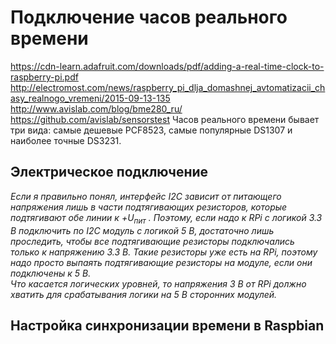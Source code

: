 # Подключение часов реального времени
https://cdn-learn.adafruit.com/downloads/pdf/adding-a-real-time-clock-to-raspberry-pi.pdf
http://electromost.com/news/raspberry_pi_dlja_domashnej_avtomatizacii_chasy_realnogo_vremeni/2015-09-13-135
http://www.avislab.com/blog/bme280_ru/
https://github.com/avislab/sensorstest
Часов реального времени бывает три вида: самые дешевые PCF8523, самые популярные DS1307 и наиболее точные DS3231.

## Электрическое подключение
_Если я правильно понял, интерфейс I2C зависит от питающего напряжения лишь в части подтягивающих резисторов, которые подтягивают обе линии к +U<sub>пит</sub> . Поэтому, если надо к RPi с логикой 3.3 В подключить по I2C модуль с логикой 5 В, достаточно лишь проследить, чтобы все подтягивающие резисторы подключались только к напряжению 3.3 В. Такие резисторы уже есть на RPi, поэтому надо просто выпаять подтягивающие резисторы на модуле, если они подключены к 5 В._  
_Что касается логических уровней, то напряжения 3 В от RPi должно хватить для срабатывания логики на 5 В сторонних модулей._

## Настройка синхронизации времени в Raspbian
